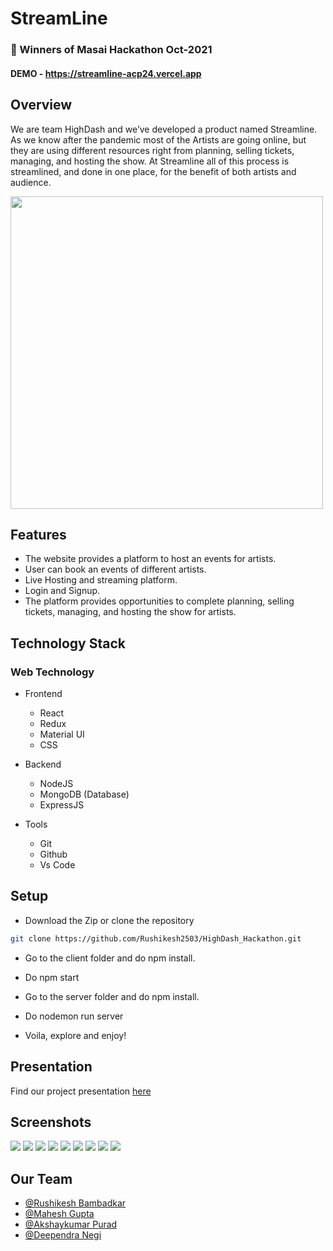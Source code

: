 # StreamLine

### 👑 Winners of Masai Hackathon Oct-2021

#### DEMO - https://streamline-acp24.vercel.app

## Overview

We are team HighDash and we’ve developed a product named Streamline. As we know after the pandemic most of the Artists are going online, but they are using different resources right from planning, selling tickets, managing, and hosting the show. At Streamline all of this process is streamlined, and done in one place, for the benefit of both artists and audience.

<img src="https://i.ibb.co/mBL4HF8/streamline.png" width="500">

## Features

* The website provides a platform to host an events for artists.
* User can book an events of different artists.
* Live Hosting and streaming platform.
* Login and Signup.
* The platform provides opportunities to complete planning, selling tickets, managing, and hosting the show for artists.

## Technology Stack

### Web Technology

- Frontend
  - React
  - Redux
  - Material UI
  - CSS
  
- Backend
  - NodeJS
  - MongoDB (Database)
  - ExpressJS

- Tools
  - Git
  - Github
  - Vs Code

## Setup

- Download the Zip or clone the repository
``` bash
git clone https://github.com/Rushikesh2503/HighDash_Hackathon.git
```
- Go to the client folder and do npm install.
- Do npm start 

- Go to the server folder and do npm install.
- Do nodemon run server 
- Voila, explore and enjoy!

## Presentation

Find our project presentation [here](https://www.linkedin.com/posts/rushikeshbambadkar_48hours-highdash-ugcPost-6853704198421405696-fvT7)

## Screenshots

<img src="https://res.cloudinary.com/rsbrsb/image/upload/v1635081340/login_wvdblt.png">
<img src="https://res.cloudinary.com/rsbrsb/image/upload/v1635081340/signup_qslppj.png">
<img src="https://res.cloudinary.com/rsbrsb/image/upload/v1635081341/homepage_fkn15y.png">
<img src="https://res.cloudinary.com/rsbrsb/image/upload/v1635081340/hostingpage_qpzyvr.png" >
<img src="https://res.cloudinary.com/rsbrsb/image/upload/v1635081340/eventpage_fpr9ur.png">
<img src="https://res.cloudinary.com/rsbrsb/image/upload/v1635081340/payement_page_aw5bna.png">
<img src="https://res.cloudinary.com/rsbrsb/image/upload/v1635081339/bookedshows_ere5df.png" >
<img src="https://res.cloudinary.com/rsbrsb/image/upload/v1635081339/countdown_ejhppo.png">
<img src="https://res.cloudinary.com/rsbrsb/image/upload/v1635081340/comments_g7iugl.png" >

## Our Team

* [@Rushikesh Bambadkar](https://github.com/Rushikesh2503)
* [@Mahesh Gupta](https://github.com/maheshguptha49)
* [@Akshaykumar Purad](https://github.com/Akshaykumar24)
* [@Deependra Negi](https://github.com/Deependra-Negi)

